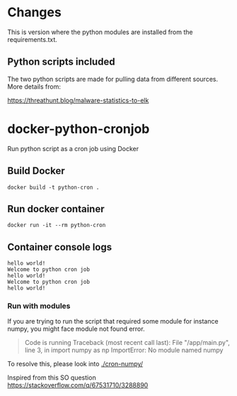 # Changes
This is version where the python modules are installed from the requirements.txt.

## Python scripts included
The two python scripts are made for pulling data from different sources. More details from:

https://threathunt.blog/malware-statistics-to-elk

# docker-python-cronjob
Run python script as a cron job using Docker
## Build Docker
```
docker build -t python-cron .
```
## Run docker container
```
docker run -it --rm python-cron
```
## Container console logs
```
hello world!
Welcome to python cron job
hello world!
Welcome to python cron job
hello world!
```


### Run with modules

If you are trying to run the script that required some module for instance numpy, you might face module not found error. 

> Code is running Traceback (most recent call last): File "/app/main.py", line 3, in import numpy as np ImportError: No module named numpy 

To resolve this, please look into [./cron-numpy/](https://github.com/Adiii717/docker-python-cronjob/tree/master/cron-numpy)

Inspired from this SO question
https://stackoverflow.com/q/67531710/3288890
